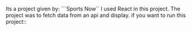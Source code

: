 Its a project given by: ```Sports Now``
I used React in this project. The project was to fetch data from an api and display.
if you want to run this project::
 